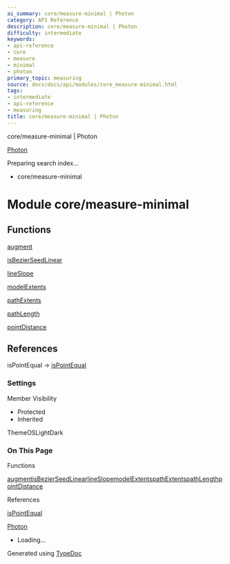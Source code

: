 ```yaml
---
ai_summary: core/measure-minimal | Photon
category: API Reference
description: core/measure-minimal | Photon
difficulty: intermediate
keywords:
- api-reference
- core
- measure
- minimal
- photon
primary_topic: measuring
source: docs/docs/api/modules/core_measure-minimal.html
tags:
- intermediate
- api-reference
- measuring
title: core/measure-minimal | Photon
---
```

core/measure-minimal | Photon

[Photon](../index.md)




Preparing search index...

* core/measure-minimal

# Module core/measure-minimal

## Functions

[augment](../functions/core_measure-minimal.augment.md)


[isBezierSeedLinear](../functions/core_measure-minimal.isBezierSeedLinear.md)


[lineSlope](../functions/core_measure-minimal.lineSlope.md)


[modelExtents](../functions/core_measure-minimal.modelExtents.md)


[pathExtents](../functions/core_measure-minimal.pathExtents.md)


[pathLength](../functions/core_measure-minimal.pathLength.md)


[pointDistance](../functions/core_measure-minimal.pointDistance.md)

## References

isPointEqual → [isPointEqual](../functions/core_equal.isPointEqual.md)

### Settings

Member Visibility

* Protected
* Inherited

ThemeOSLightDark

### On This Page

Functions

[augment](#augment)[isBezierSeedLinear](#isbezierseedlinear)[lineSlope](#lineslope)[modelExtents](#modelextents)[pathExtents](#pathextents)[pathLength](#pathlength)[pointDistance](#pointdistance)

References

[isPointEqual](#ispointequal)

[Photon](../index.md)

* Loading...

Generated using [TypeDoc](https://typedoc.org/)
